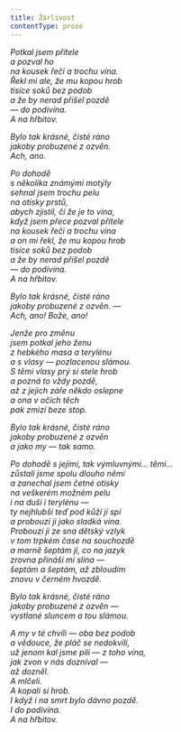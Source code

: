 ```yaml
---
title: Žárlivost
contentType: prose
---
```


_Potkal jsem přítele  
a pozval ho  
na kousek řeči a trochu vína.  
Řekl mi ale, že mu kopou hrob  
tisíce soků bez podob  
a že by nerad přišel pozdě  
— do podivína.  
A na hřbitov._

_Bylo tak krásné, čisté ráno  
jakoby probuzené z ozvěn.  
Ach, ano._

_Po dohodě  
s několika známými motýly  
sehnal jsem trochu pelu  
na otisky prstů,  
abych zjistil, čí že je to vina,  
když jsem přece pozval přítele  
na kousek řeči a trochu vína  
a on mi řekl, že mu kopou hrob  
tisíce soků bez podob  
a že by nerad přišel pozdě  
— do podivína.  
A na hřbitov._

_Bylo tak krásné, čisté ráno  
jakoby probuzené z ozvěn. —  
Ach, ano! Bože, ano!_

_Jenže pro změnu  
jsem potkal jeho ženu  
z hebkého masa a terylénu  
a s vlasy — pozlacenou slámou.  
S těmi vlasy prý si stele hrob  
a pozná to vždy pozdě,  
až z jejich záře někdo oslepne  
a ona v očích těch  
pak zmizí beze stop._

_Bylo tak krásné, čisté ráno  
jakoby probuzené z ozvěn  
a jako my — tak samo._

_Po dohodě s jejími, tak výmluvnými… těmi…  
zůstali jsme spolu dlouho němí  
a zanechal jsem četné otisky  
na veškerém možném pelu  
i na duši i terylénu —  
ty nejhlubší teď pod kůží jí spí  
a probouzí ji jako sladká vina.  
Probouzí ji ze sna dětský vzlyk  
v tom trpkém čase na souchozdě  
a marně šeptám jí, co na jazyk  
zrovna přináší mi slina —  
šeptám a šeptám, až zbloudím  
znovu v černém hvozdě._

_Bylo tak krásné, čisté ráno  
jakoby probuzené z ozvěn —  
vystlané sluncem a tou slámou._

_A my v té chvíli — oba bez podob  
a vědouce, že pláč se nedokvílí,  
už jenom kal jsme pili — z toho vína,  
jak zvon v nás dozníval —  
až dozněl.  
A mlčeli.  
A kopali si hrob.  
I když i na smrt bylo dávno pozdě.  
I do podivína.  
A na hřbitov._
